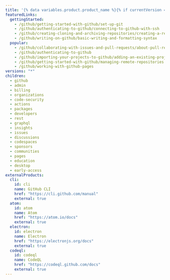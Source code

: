 ```yaml
---
title: '{% data variables.product.product_name %}{% if currentVersion == "free-pro-team@latest" %}.com{% endif %} Help Documentation'
featuredLinks:
  gettingStarted:
    - /github/getting-started-with-github/set-up-git
    - /github/authenticating-to-github/connecting-to-github-with-ssh
    - /github/creating-cloning-and-archiving-repositories/creating-a-repository-on-github
    - /github/writing-on-github/basic-writing-and-formatting-syntax
  popular:
    - /github/collaborating-with-issues-and-pull-requests/about-pull-requests
    - /github/authenticating-to-github
    - /github/importing-your-projects-to-github/adding-an-existing-project-to-github-using-the-command-line
    - /github/getting-started-with-github/managing-remote-repositories
    - /github/working-with-github-pages
versions: "*"
children:
  - github
  - admin
  - billing
  - organizations
  - code-security
  - actions
  - packages
  - developers
  - rest
  - graphql
  - insights
  - issues
  - discussions
  - codespaces
  - sponsors
  - communities
  - pages
  - education
  - desktop
  - early-access
externalProducts:
  cli:
    id: cli
    name: GitHub CLI
    href: "https://cli.github.com/manual"
    external: true
  atom:
    id: atom
    name: Atom
    href: "https://atom.io/docs"
    external: true
  electron:
    id: electron
    name: Electron
    href: "https://electronjs.org/docs"
    external: true
  codeql:
    id: codeql
    name: CodeQL
    href: "https://codeql.github.com/docs"
    external: true
---
```

